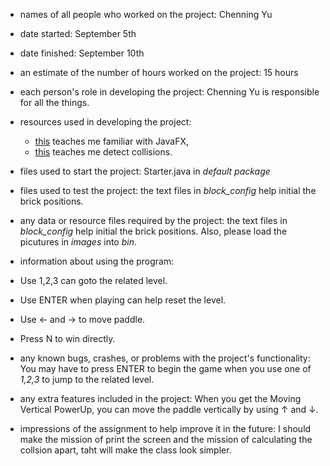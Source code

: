 - names of all people who worked on the project: Chenning Yu

- date started: September 5th

- date finished: September 10th

- an estimate of the number of hours worked on the project: 15 hours

- each person's role in developing the project: Chenning Yu is responsible for all the things.

- resources used in developing the project: 
  - [this](http://tutorials.jenkov.com/javafx/index.html) teaches me familiar with JavaFX,
  -  [this](https://learnopengl.com/#!In-Practice/2D-Game/Collisions/Collision-detection) teaches me detect collisions.

- files used to start the project: Starter.java in *default package*

- files used to test the project: the text files in *block_config* help initial the brick positions.

- any data or resource files required by the project: the text files in *block_config* help initial the brick positions. Also, please load the picutures in *images* into *bin*.

- information about using the program: 
 - Use 1,2,3 can goto the related level. 
 - Use ENTER when playing can help reset the level. 
 - Use <- and -> to move paddle. 
 - Press N to win directly.

- any known bugs, crashes, or problems with the project's functionality: You may have to press ENTER to begin the game when you use one of *1,2,3* to jump to the related level.

- any extra features included in the project: When you get the Moving Vertical PowerUp, you can move the paddle vertically by using ↑ and ↓. 

- impressions of the assignment to help improve it in the future: I should make the mission of print the screen and the mission of calculating the collsion apart, taht will make the class look simpler.